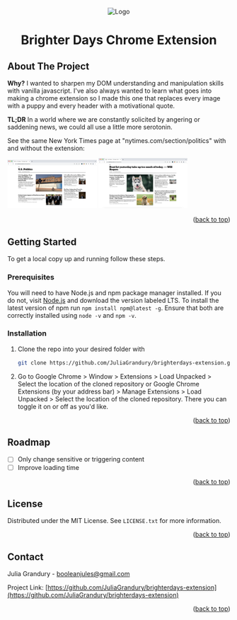 <!-- PROJECT TITLE PAGE -->
<br />
<div align="center">
  <img src="https://wallpaperaccess.com/full/463542.jpg" alt="Logo" width="140" height="100">
  <h1 align="center">Brighter Days Chrome Extension</h1>
</div>



<!-- ABOUT THE PROJECT -->
## About The Project

**Why?** I wanted to sharpen my DOM understanding and manipulation skills with vanilla javascript. I've also always wanted to learn what goes into making a chrome extension so I made this one that replaces every image with a puppy and every header with a motivational quote.

**TL;DR** In a world where we are constantly solicited by angering or saddening news, we could all use a little more serotonin. 

See the same New York Times page at "nytimes.com/section/politics" with and without the extension:
<p float="left">
  <img src="assets/withoutextension.png" width="40%" />
  <img src="assets/withextension.png" width="40%" />
</p>

<p align="right">(<a href="#top">back to top</a>)</p>



<!-- GETTING STARTED -->
## Getting Started

To get a local copy up and running follow these steps.

### Prerequisites

You will need to have Node.js and npm package manager installed. If you do not, visit [Node.js](https://nodejs.org/en/) and download the version labeled LTS. To install the latest version of npm run `npm install npm@latest -g`. Ensure that both are correctly installed using `node -v` and `npm -v`.

### Installation

1. Clone the repo into your desired folder with
   ```sh
   git clone https://github.com/JuliaGrandury/brighterdays-extension.git
   ```
2. Go to Google Chrome > Window > Extensions > Load Unpacked > Select the location of the cloned repository or Google Chrome Extensions (by your address bar) > Manage Extensions > Load Unpacked > Select the location of the cloned repository. There you can toggle it on or off as you'd like.

<p align="right">(<a href="#top">back to top</a>)</p>



<!-- ROADMAP -->
## Roadmap

- [ ] Only change sensitive or triggering content
- [ ] Improve loading time

<p align="right">(<a href="#top">back to top</a>)</p>


<!-- LICENSE -->
## License

Distributed under the MIT License. See `LICENSE.txt` for more information.

<p align="right">(<a href="#top">back to top</a>)</p>



<!-- CONTACT -->
## Contact

Julia Grandury - booleanjules@gmail.com

Project Link: [https://github.com/JuliaGrandury/brighterdays-extension](https://github.com/JuliaGrandury/brighterdays-extension)

<p align="right">(<a href="#top">back to top</a>)</p>
